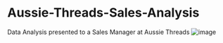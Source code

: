 # Aussie-Threads-Sales-Analysis
Data Analysis presented to a Sales Manager at Aussie Threads
![image](https://github.com/Tricia-S/Aussie-Threads-Sales-Analysis/assets/Sales-Analysis-Dashboard.png)
